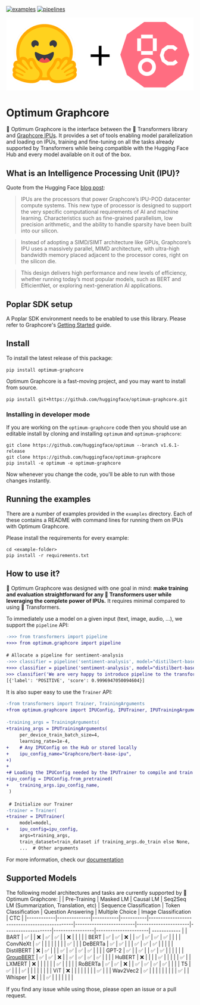 [![examples](https://github.com/huggingface/optimum-graphcore/actions/workflows/test-examples.yml/badge.svg)](https://github.com/huggingface/optimum-graphcore/actions/workflows/test-examples.yml) [![pipelines](https://github.com/huggingface/optimum-graphcore/actions/workflows/test-pipelines.yml/badge.svg)](https://github.com/huggingface/optimum-graphcore/actions/workflows/test-pipelines.yml)

<p align="center">
    <img src="readme_logo.png" />
</p>

# Optimum Graphcore

🤗 Optimum Graphcore is the interface between the 🤗 Transformers library and [Graphcore IPUs](https://www.graphcore.ai/products/ipu).
It provides a set of tools enabling model parallelization and loading on IPUs, training and fine-tuning on all the tasks already supported by Transformers while being compatible with the Hugging Face Hub and every model available on it out of the box.

## What is an Intelligence Processing Unit (IPU)?
Quote from the Hugging Face [blog post](https://huggingface.co/blog/graphcore#what-is-an-intelligence-processing-unit):
>IPUs are the processors that power Graphcore’s IPU-POD datacenter compute systems. This new type of processor is designed to support the very specific computational requirements of AI and machine learning. Characteristics such as fine-grained parallelism, low precision arithmetic, and the ability to handle sparsity have been built into our silicon.

> Instead of adopting a SIMD/SIMT architecture like GPUs, Graphcore’s IPU uses a massively parallel, MIMD architecture, with ultra-high bandwidth memory placed adjacent to the processor cores, right on the silicon die.

> This design delivers high performance and new levels of efficiency, whether running today’s most popular models, such as BERT and EfficientNet, or exploring next-generation AI applications.

## Poplar SDK setup
A Poplar SDK environment needs to be enabled to use this library. Please refer to Graphcore's [Getting Started](https://docs.graphcore.ai/en/latest/getting-started.html) guide.

## Install
To install the latest release of this package:

`pip install optimum-graphcore`

Optimum Graphcore is a fast-moving project, and you may want to install from source.

`pip install git+https://github.com/huggingface/optimum-graphcore.git`

### Installing in developer mode

If you are working on the `optimum-graphcore` code then you should use an editable install
by cloning and installing `optimum` and `optimum-graphcore`:

```
git clone https://github.com/huggingface/optimum --branch v1.6.1-release
git clone https://github.com/huggingface/optimum-graphcore
pip install -e optimum -e optimum-graphcore
```

Now whenever you change the code, you'll be able to run with those changes instantly.


## Running the examples

There are a number of examples provided in the `examples` directory. Each of these contains a README with command lines for running them on IPUs with Optimum Graphcore.

Please install the requirements for every example:

```
cd <example-folder>
pip install -r requirements.txt
```

## How to use it?
🤗 Optimum Graphcore was designed with one goal in mind: **make training and evaluation straightforward for any 🤗 Transformers user while leveraging the complete power of IPUs.**
It requires minimal compared to using 🤗 Transformers.

To immediately use a model on a given input (text, image, audio, ...), we support the `pipeline` API:

```diff
->>> from transformers import pipeline
+>>> from optimum.graphcore import pipeline

# Allocate a pipeline for sentiment-analysis
->>> classifier = pipeline('sentiment-analysis', model="distilbert-base-uncased-finetuned-sst-2-english")
+>>> classifier = pipeline('sentiment-analysis', model="distilbert-base-uncased-finetuned-sst-2-english", ipu_config = "Graphcore/distilbert-base-ipu")
>>> classifier('We are very happy to introduce pipeline to the transformers repository.')
[{'label': 'POSITIVE', 'score': 0.9996947050094604}]
```

It is also super easy to use the `Trainer` API:

```diff
-from transformers import Trainer, TrainingArguments
+from optimum.graphcore import IPUConfig, IPUTrainer, IPUTrainingArguments

-training_args = TrainingArguments(
+training_args = IPUTrainingArguments(
     per_device_train_batch_size=4,
     learning_rate=1e-4,
+    # Any IPUConfig on the Hub or stored locally
+    ipu_config_name="Graphcore/bert-base-ipu",
+)
+
+# Loading the IPUConfig needed by the IPUTrainer to compile and train the model on IPUs
+ipu_config = IPUConfig.from_pretrained(
+    training_args.ipu_config_name,
 )

 # Initialize our Trainer
-trainer = Trainer(
+trainer = IPUTrainer(
     model=model,
+    ipu_config=ipu_config,
     args=training_args,
     train_dataset=train_dataset if training_args.do_train else None,
     ...  # Other arguments
```

For more information, check our [documentation](https://huggingface.co/docs/optimum/graphcore_index)

## Supported Models
The following model architectures and tasks are currently supported by 🤗 Optimum Graphcore:
|            | Pre-Training | Masked LM | Causal LM | Seq2Seq LM (Summarization, Translation, etc) | Sequence Classification | Token Classification | Question Answering | Multiple Choice | Image Classification | CTC |
|------------|--------------|-----------|-----------|----------------------------------------------|-------------------------|----------------------|--------------------|-----------------|----------------------| ------------ | 
| BART       | ✅            |           | ❌         | ✅                                            | ✅                       |                      | ❌                  |                 |                      |             |
| BERT       | ✅            | ✅         | ❌         |                                              | ✅                       | ✅                    | ✅                  | ✅               |                      |             |
| ConvNeXt   | ✅            |           |           |                                              |                         |                      |                    |                 | ✅                    |             |
| DeBERTa    | ✅            | ✅         |           |                                              | ✅                       | ✅                    | ✅                  |                 |                      |             |
| DistilBERT | ❌            | ✅         |           |                                              | ✅                       | ✅                    | ✅                  | ✅               |                      |             |
| GPT-2      | ✅            |           | ✅         |                                              | ✅                       | ✅                    |                    |                 |                      |             |
| [GroupBERT](https://arxiv.org/abs/2106.05822)   | ✅            | ✅         | ❌         |                                              | ✅                       | ✅                    | ✅                  | ✅               |                      |             |
| HuBERT     | ❌            |           |           |                                              | ✅                       |                      |                    |                 |                      |       ✅      |
| LXMERT     | ❌            |           |           |                                              |                         |                      | ✅                  |                 |                      |             |
| RoBERTa    | ✅            | ✅         | ❌         |                                              | ✅                       | ✅                    | ✅                  | ✅               |                      |             |
| T5         | ✅            |           |           | ✅                                            |                         |                      |                    |                 |                      |             |
| ViT        | ❌            |           |           |                                              |                         |                      |                    |                 | ✅                    |             |
| Wav2Vec2   | ✅            |           |           |                                              |                         |                      |                    |                 |                      |      ✅        |
| Whisper   |    ❌          |           |           |                    ✅                           |                          |                      |                    |                 |                      |              |


If you find any issue while using those, please open an issue or a pull request.

